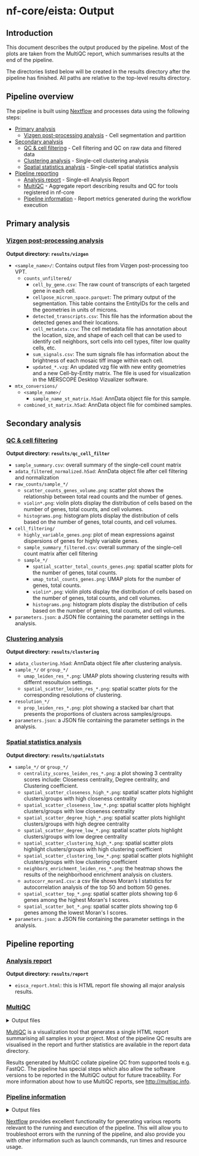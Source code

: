 # nf-core/eista: Output

## Introduction

This document describes the output produced by the pipeline. Most of the plots are taken from the MultiQC report, which summarises results at the end of the pipeline.

The directories listed below will be created in the results directory after the pipeline has finished. All paths are relative to the top-level results directory.

<!-- TODO nf-core: Write this documentation describing your workflow's output -->

## Pipeline overview

The pipeline is built using [Nextflow](https://www.nextflow.io/) and processes data using the following steps:

- [Primary analysis](#primary-analysis)
  - [Vizgen post-processing analysis](#vizgen-post-processing-analysis) - Cell segmentation and partition
- [Secondary analysis](#secondary-analysis)
  - [QC & cell filtering](#qc--cell-filtering) - Cell filtering and QC on raw data and filtered data
  - [Clustering analysis](#clustering-analysis) - Single-cell clustering analysis
  - [Spatial statistics analysis](#spatial-statistics-analysis) - Single-cell spatial statistics analysis
- [Pipeline reporting](#pipeline-reporting)
  - [Analysis report](#analysis-report) - Single-ell Analysis Report
  - [MultiQC](#multiqc) - Aggregate report describing results and QC for tools registered in nf-core
  - [Pipeline information](#pipeline-information) - Report metrics generated during the workflow execution


## Primary analysis

### <u>Vizgen post-processing analysis</u>

**Output directory: `results/vizgen`**
- `<sample_name>/`: Contains output files from Vizgen post-processing too VPT.
  - `counts_unfiltered/`
    - `cell_by_gene.csv`: The raw count of transcripts of each targeted gene in each cell.
    - `cellpose_micron_space.parquet`: The primary output of the segmentation. This table contains the EntityIDs for the cells and the geometries in units of microns.
    - `detected_transcripts.csv`: This file has the information about the detected genes and their locations.
    - `cell_metadata.csv`: The cell metadata file has annotation about the location, size, and shape of each cell that can be used to identify cell neighbors, sort cells into cell types, filter low quality cells, etc.
    - `sum_signals.csv`: The sum signals file has information about the brightness of each mosaic tiff image within each cell.
    - `updated_*.vzg`: An updated vzg file with new entity geometries and a new Cell-by-Entity matrix. The file is used for visualization in the MERSCOPE Desktop Vizualizer software.
- `mtx_conversions/`
  - `<sample_name>/`
    - `sample_name_st_matrix.h5ad`: AnnData object file for this sample.
  - `combined_st_matrix.h5ad`: AnnData object file for combined samples.


## Secondary analysis

### <u>QC & cell filtering</u>

**Output directory: `results/qc_cell_filter`**
- `sample_summary.csv`: overall summary of the single-cell count matrix
- `adata_filtered_normalized.h5ad`: AnnData object file after cell filtering and normalization
- `raw_counts/sample_*/`
  - `scatter_counts_genes_volume.png`: scatter plot shows the relationship between total read counts and the number of genes.
  - `violin*.png`: violin plots display the distribution of cells based on the number of genes, total counts, and cell volumes.
  - `histograms.png`: histogram plots display the distribution of cells based on the number of genes, total counts, and cell volumes. 
- `cell_filtering/`
  - `highly_variable_genes.png`: plot of mean expressions against dispersions of genes for highly variable genes.
  - `sample_summary_filtered.csv`: overall summary of the single-cell count matrix after cell filtering
  - `sample_*/`
    - `spatial_scatter_total_counts_genes.png`: spatial scatter plots for the number of genes, total counts.
    - `umap_total_counts_genes.png`: UMAP plots for the number of genes, total counts.
    - `violin*.png`: violin plots display the distribution of cells based on the number of genes, total counts, and cell volumes.
    - `histograms.png`: histogram plots display the distribution of cells based on the number of genes, total counts, and cell volumes.
- `parameters.json`: a JSON file containing the parameter settings in the analysis.
    

### <u>Clustering analysis</u>

**Output directory: `results/clustering`**
- `adata_clustering.h5ad`: AnnData object file after clustering analysis.
- `sample_*/` or `group_*/`
  - `umap_leiden_res_*.png`: UMAP plots showing clustering results with differnt resoultuion settings.
  - `spatial_scatter_leiden_res_*.png`: spatial scatter plots for the corresponding resolutions of clustering.
- `resolution_*/`
  - `prop_leiden_res_*.png`: plot showing a stacked bar chart that presents the proportions of clusters across samples/groups.
- `parameters.json`: a JSON file containing the parameter settings in the analysis.


### <u>Spatial statistics analysis</u>

**Output directory: `results/spatialstats`**
- `sample_*/` or `group_*/`
  - `centrality_scores_leiden_res_*.png`: a plot showing 3 centrality scores include: Closeness centrality, Degree centrality, and Clustering coefficient.
  - `spatial_scatter_closeness_high_*.png`: spatial scatter plots highlight clusters/groups with high closeness centrality
  - `spatial_scatter_closeness_low_*.png`: spatial scatter plots highlight clusters/groups with low closeness centrality
  - `spatial_scatter_degree_high_*.png`: spatial scatter plots highlight clusters/groups with high degree centrality
  - `spatial_scatter_degree_low_*.png`: spatial scatter plots highlight clusters/groups with low degree centrality
  - `spatial_scatter_clustering_high_*.png`: spatial scatter plots highlight clusters/groups with high clustering coefficient
  - `spatial_scatter_clustering_low_*.png`: spatial scatter plots highlight clusters/groups with low clustering coefficient
  - `neighbors_enrichment_leiden_res_*.png`: the heatmap shows the results of the neighborhood enrichment analysis on clusters. 
  - `autocorr_moranI.csv`: a csv file shows Moran’s I statistics for autocorrelation analysis of the top 50 and bottom 50 genes.
  - `spatial_scatter_top_*.png`: spatial scatter plots showing top 6 genes among the highest Moran's I scores.
  - `spatial_scatter_bot_*.png`: spatial scatter plots showing top 6 genes among the lowest Moran's I scores.
- `parameters.json`: a JSON file containing the parameter settings in the analysis.


## Pipeline reporting

### <u>Analysis report</u>

**Output directory: `results/report`**
- `eisca_report.html`: this is HTML report file showing all major analysis results.


### <u>MultiQC</u>

<details markdown="1">
<summary>Output files</summary>

- `multiqc/`
  - `multiqc_report.html`: a standalone HTML file that can be viewed in your web browser.
  - `multiqc_data/`: directory containing parsed statistics from the different tools used in the pipeline.
  - `multiqc_plots/`: directory containing static images from the report in various formats.

</details>

[MultiQC](http://multiqc.info) is a visualization tool that generates a single HTML report summarising all samples in your project. Most of the pipeline QC results are visualised in the report and further statistics are available in the report data directory.

Results generated by MultiQC collate pipeline QC from supported tools e.g. FastQC. The pipeline has special steps which also allow the software versions to be reported in the MultiQC output for future traceability. For more information about how to use MultiQC reports, see <http://multiqc.info>.

### <u>Pipeline information</u>

<details markdown="1">
<summary>Output files</summary>

- `pipeline_info/`
  - Reports generated by Nextflow: `execution_report.html`, `execution_timeline.html`, `execution_trace.txt` and `pipeline_dag.dot`/`pipeline_dag.svg`.
  - Reports generated by the pipeline: `pipeline_report.html`, `pipeline_report.txt` and `software_versions.yml`. The `pipeline_report*` files will only be present if the `--email` / `--email_on_fail` parameter's are used when running the pipeline.
  - Reformatted samplesheet files used as input to the pipeline: `samplesheet.valid.csv`.
  - Parameters used by the pipeline run: `params.json`.

</details>

[Nextflow](https://www.nextflow.io/docs/latest/tracing.html) provides excellent functionality for generating various reports relevant to the running and execution of the pipeline. This will allow you to troubleshoot errors with the running of the pipeline, and also provide you with other information such as launch commands, run times and resource usage.
